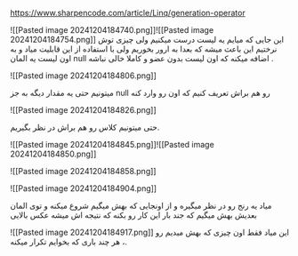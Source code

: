 https://www.sharpencode.com/article/Linq/generation-operator


![[Pasted image 20241204184740.png]]![[Pasted image 20241204184754.png]]
این جایی که میایم یه لیست درست میکنیم ولی چیزی توش نرختیم این باعث میشه که بعدا به ارور بخوریم ولی با استفاده از این قابلیت میاد و به اون لیست یه المان null اضافه میکنه که اون لیست بدون عضو و کاملا خالی نباشه .

![[Pasted image 20241204184806.png]]

میتونیم حتی یه مقدار دیگه به جز null رو هم براش تعریف کنیم که اون رو وارد کنه

![[Pasted image 20241204184826.png]]

حتی میتونیم کلاس رو هم براش در نظر بگیریم.

![[Pasted image 20241204184845.png]]![[Pasted image 20241204184850.png]]

![[Pasted image 20241204184858.png]]

![[Pasted image 20241204184904.png]]

میاد یه رنج رو در نظر میگیره و از اونجایی که بهش میگیم شروع میکنه و توی المان بعدیش بهش میگیم که جند بار این کار رو بکنه که نتیجه اش میشه عکس بالایی

![[Pasted image 20241204184917.png]]
این میاد فقط اون چیزی که بهش میدیم رو ، هر چند باری که بخوایم تکرار میکنه.
